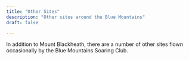 ```yaml
---
title: "Other Sites"
description: "Other sites around the Blue Mountains"
draft: false

---
```


In addition to Mount Blackheath, there are a number of other sites flown occasionally by the Blue Mountains Soaring Club.
